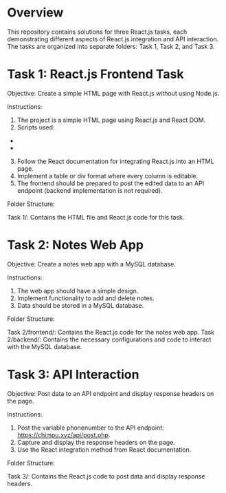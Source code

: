 # Overview

This repository contains solutions for three React.js tasks, each demonstrating different aspects of React.js integration and API interaction. The tasks are organized into separate folders: Task 1, Task 2, and Task 3.

# Task 1: React.js Frontend Task

Objective: Create a simple HTML page with React.js without using Node.js.

Instructions:

1. The project is a simple HTML page using React.js and React DOM.
2. Scripts used:
 - <script src="https://unpkg.com/react@18/umd/react.development.js" crossorigin></script>
 - <script src="https://unpkg.com/react-dom@18/umd/react-dom.development.js" crossorigin></script>
3. Follow the React documentation for integrating React.js into an HTML page.
4. Implement a table or div format where every column is editable.
5. The frontend should be prepared to post the edited data to an API endpoint (backend implementation is not required).

Folder Structure:

Task 1/: Contains the HTML file and React.js code for this task.


# Task 2: Notes Web App

Objective: Create a notes web app with a MySQL database.

Instructions:

1. The web app should have a simple design.
2. Implement functionality to add and delete notes.
3. Data should be stored in a MySQL database.

Folder Structure:

Task 2/frontend/: Contains the React.js code for the notes web app.
Task 2/backend/: Contains the necessary configurations and code to interact with the MySQL database.


# Task 3: API Interaction

Objective: Post data to an API endpoint and display response headers on the page.

Instructions:

1. Post the variable phonenumber to the API endpoint: https://chimpu.xyz/api/post.php.
2. Capture and display the response headers on the page.
3. Use the React integration method from React documentation.

Folder Structure:

Task 3/: Contains the React.js code to post data and display response headers.
